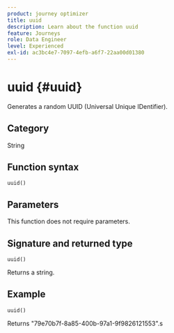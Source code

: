 ```yaml
---
product: journey optimizer
title: uuid
description: Learn about the function uuid
feature: Journeys
role: Data Engineer
level: Experienced
exl-id: ac3bc4e7-7097-4efb-a6f7-22aa00d01380
---
```

# uuid {#uuid}

Generates a random UUID (Universal Unique IDentifier).

## Category

String

## Function syntax

`uuid()`

## Parameters 

This function does not require parameters.

## Signature and returned type

`uuid()`

Returns a string.

## Example

`uuid()`

Returns "79e70b7f-8a85-400b-97a1-9f9826121553".s
